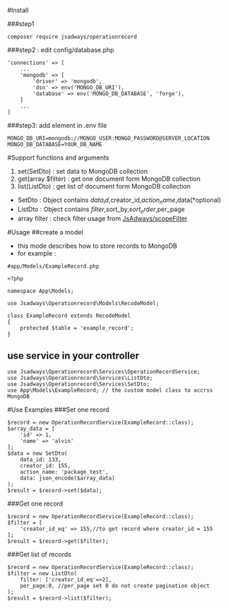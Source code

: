 #Install

###step1
```
composer require jsadways/operationrecord
```
###step2 : edit config/database.php
```
'connections' => [
    ...
    'mongodb' => [
        'driver' => 'mongodb',
        'dsn' => env('MONGO_DB_URI'),
        'database' => env('MONGO_DB_DATABASE', 'forge'),
    ]
    ...
]
```

###step3: add element in .env file
```
MONGO_DB_URI=mongodb://MONGO_USER:MONGO_PASSWORD@SERVER_LOCATION
MONGO_DB_DATABASE=YOUR_DB_NAME
```

#Support functions and arguments
1. set(SetDto) : set data to MongoDB collection
2. get(array $filter) : get one document form MongoDB collection
3. list(ListDto) : get list of document form MongoDB collection

- SetDto : Object contains $data_id,$creator_id,$action_name,$data(*optional)
- ListDto : Object contains $filter,$sort_by,$sort_order,$per_page
- array filter : check filter usage from [JsAdways/scopeFilter](https://github.com/JsAdways/scopeFilter)

#Usage
##create a model
- this mode describes how to store records to  MongoDB
- for example :
```
#app/Models/ExampleRecord.php

<?php

namespace App\Models;

use Jsadways\Operationrecord\Models\RecodeModel;

class ExampleRecord extends RecodeModel
{
    protected $table = 'example_record';
}

```

## use service in your controller
```
use Jsadways\Operationrecord\Services\OperationRecordService;
use Jsadways\Operationrecord\Services\ListDto;
use Jsadways\Operationrecord\Services\SetDto;
use App\Models\ExampleRecord; // the custom model class to accrss MongoDB
```
#Use Examples
###Set one record
```
$record = new OperationRecordService(ExampleRecord::class);
$array_data = [
    'id' => 1,
    'name' => 'alvin'
];
$data = new SetDto(
    data_id: 133,
    creator_id: 155,
    action_name: 'package_test',
    data: json_encode($array_data)
);
$result = $record->set($data);
```

###Get one record
```
$record = new OperationRecordService(ExampleRecord::class);
$filter = [
    'creator_id_eq' => 155,//to get record where creator_id = 155
];
$result = $record->get($filter);
```

###Get list of records
```
$record = new OperationRecordService(ExampleRecord::class);
$filter = new ListDto(
    filter: ['creator_id_eq'=>2],
    per_page:0, //per_page set 0 do not create pagination object
);
$result = $record->list($filter);
```

